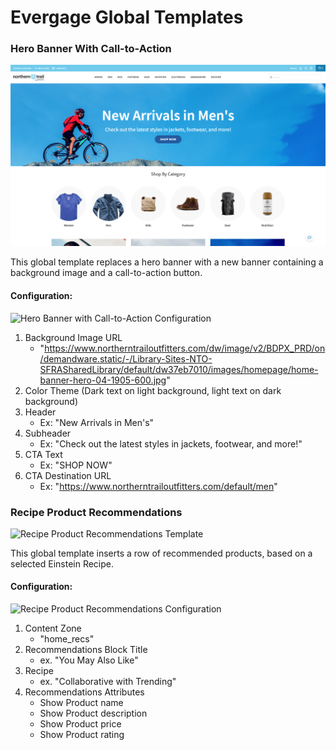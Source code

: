 # Evergage Global Templates

### Hero Banner With Call-to-Action
![hero banner with call to action template](/hero-banner-cta/template.png)

This global template replaces a hero banner with a new banner containing a background image and a call-to-action button.

#### Configuration:
![Hero Banner with Call-to-Action Configuration](https://user-images.githubusercontent.com/32201252/89225547-371e6580-d58f-11ea-838f-b98d6cc12f25.png)

1. Background Image URL
    - "https://www.northerntrailoutfitters.com/dw/image/v2/BDPX_PRD/on/demandware.static/-/Library-Sites-NTO-SFRASharedLibrary/default/dw37eb7010/images/homepage/home-banner-hero-04-1905-600.jpg"
2. Color Theme (Dark text on light background, light text on dark background)
3. Header
    - Ex: "New Arrivals in Men's"
4. Subheader
    - Ex: "Check out the latest styles in jackets, footwear, and more!"
5. CTA Text
    - Ex: "SHOP NOW"
6. CTA Destination URL
    - Ex: "https://www.northerntrailoutfitters.com/default/men"


### Recipe Product Recommendations
![Recipe Product Recommendations Template](https://user-images.githubusercontent.com/32201252/90220359-e8f23900-ddbc-11ea-8cc3-2d0172ade045.png)

This global template inserts a row of recommended products, based on a selected Einstein Recipe.

#### Configuration:
![Recipe Product Recommendations Configuration](https://user-images.githubusercontent.com/50626880/90183167-07d2da00-dd81-11ea-8178-394fb5a5e370.png)

1. Content Zone
    - "home_recs"
2. Recommendations Block Title
    - ex. "You May Also Like"
3. Recipe
    - ex. "Collaborative with Trending"
4. Recommendations Attributes
    - Show Product name
    - Show Product description
    - Show Product price
    - Show Product rating
